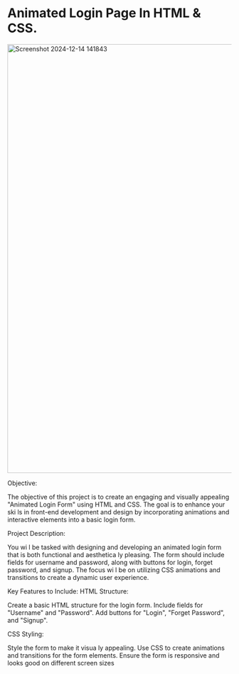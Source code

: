 # Animated Login Page In HTML & CSS.

<img width="963" alt="Screenshot 2024-12-14 141843" src="https://github.com/user-attachments/assets/9bcd244b-db92-440f-ad51-1ce81ec72be1" />




Objective:
 
 The objective of this project is to create an engaging and visually appealing "Animated Login Form" 
using HTML and CSS. The goal is to enhance your ski ls in front-end development and design by 
incorporating animations and interactive elements into a basic login form.

Project Description:

 You wi l be tasked with designing and developing an animated login form that is both functional and 
aesthetica ly pleasing. The form should include fields for username and password, along with buttons for 
login, forget password, and signup. The focus wi l be on utilizing CSS animations and transitions to create 
a dynamic user experience.

Key Features to Include:
 HTML Structure:

 Create a basic HTML structure for the login form.
 Include fields for "Username" and "Password".
 Add buttons for "Login", "Forget Password", and "Signup".
 
 CSS Styling:
 
 Style the form to make it visua ly appealing.
 Use CSS to create animations and transitions for the form elements.
 Ensure the form is responsive and looks good on different screen sizes
